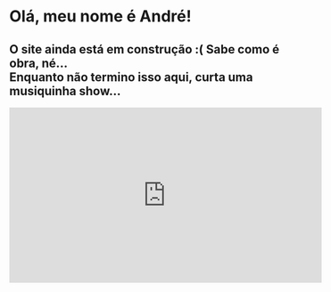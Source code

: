 <!DOCTYPE html>
<html lang="en">

<head>
    <meta charset="UTF-8">
    <meta name="viewport" content="width=device-width, initial-scale=1.0">
    <title>Document</title>
</head>

<body>
    <h1>Olá, meu nome é André!</h1>
    <h2>O site ainda está em construção :( Sabe como é obra, né... <br>
        Enquanto não termino isso aqui, curta uma musiquinha show...
    </h2>
    <div>
    <iframe width="560" height="315" src="https://www.youtube.com/embed/G1IbRujko-A" frameborder="0" allow="accelerometer; autoplay; encrypted-media; gyroscope; picture-in-picture" allowfullscreen></iframe>
    <div>
</body>

</html>